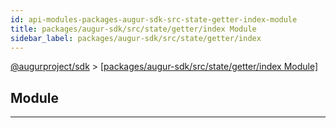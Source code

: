 ```yaml
---
id: api-modules-packages-augur-sdk-src-state-getter-index-module
title: packages/augur-sdk/src/state/getter/index Module
sidebar_label: packages/augur-sdk/src/state/getter/index
---
```


[@augurproject/sdk](api-readme.md) > [[packages/augur-sdk/src/state/getter/index Module]](api-modules-packages-augur-sdk-src-state-getter-index-module.md)

## Module

---


